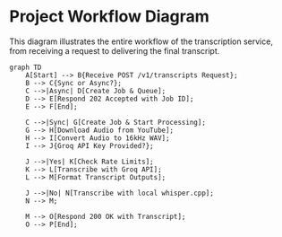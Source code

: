 # Project Workflow Diagram

This diagram illustrates the entire workflow of the transcription service, from receiving a request to delivering the final transcript.

```mermaid
graph TD
    A[Start] --> B{Receive POST /v1/transcripts Request};
    B --> C{Sync or Async?};
    C -->|Async| D[Create Job & Queue];
    D --> E[Respond 202 Accepted with Job ID];
    E --> F[End];
    
    C -->|Sync| G[Create Job & Start Processing];
    G --> H[Download Audio from YouTube];
    H --> I[Convert Audio to 16kHz WAV];
    I --> J{Groq API Key Provided?};
    
    J -->|Yes| K[Check Rate Limits];
    K --> L[Transcribe with Groq API];
    L --> M[Format Transcript Outputs];
    
    J -->|No| N[Transcribe with local whisper.cpp];
    N --> M;
    
    M --> O[Respond 200 OK with Transcript];
    O --> P[End];

```
